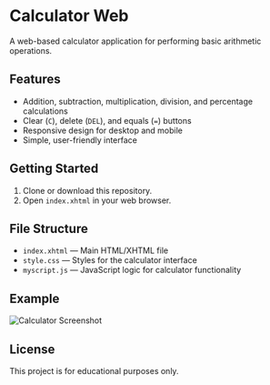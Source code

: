 # Calculator Web

A web-based calculator application for performing basic arithmetic operations.

## Features

- Addition, subtraction, multiplication, division, and percentage calculations
- Clear (`C`), delete (`DEL`), and equals (`=`) buttons
- Responsive design for desktop and mobile
- Simple, user-friendly interface

## Getting Started

1. Clone or download this repository.
2. Open `index.xhtml` in your web browser.

## File Structure

- `index.xhtml` — Main HTML/XHTML file
- `style.css` — Styles for the calculator interface
- `myscript.js` — JavaScript logic for calculator functionality

## Example

![Calculator Screenshot](screenshot.png)

## License

This project is for educational purposes only.
